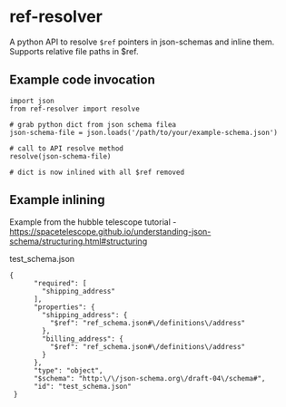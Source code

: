 # ref-resolver
A python API to resolve `$ref` pointers in json-schemas and inline them. Supports relative file paths in $ref.

## Example code invocation

    import json
	from ref-resolver import resolve
	
	# grab python dict from json schema filea
	json-schema-file = json.loads('/path/to/your/example-schema.json')
	
	# call to API resolve method
	resolve(json-schema-file)
	
	# dict is now inlined with all $ref removed

## Example inlining

Example from the hubble telescope tutorial - https://spacetelescope.github.io/understanding-json-schema/structuring.html#structuring
   
   test_schema.json
   
    {
          "required": [
            "shipping_address"
          ],
          "properties": {
            "shipping_address": {
              "$ref": "ref_schema.json#\/definitions\/address"
            },
            "billing_address": {
              "$ref": "ref_schema.json#\/definitions\/address"
            }
          },
          "type": "object",
          "$schema": "http:\/\/json-schema.org\/draft-04\/schema#",
          "id": "test_schema.json"
     }
	 
 
